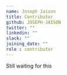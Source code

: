 ```yaml
---
name: Joseph Jaison
title: Contributor
github: JOSEPH-JAISON
twitter: ""
linkedin: ""
slack: ""
joining_date: ""
role : contributor
---
```


Still waiting for this

